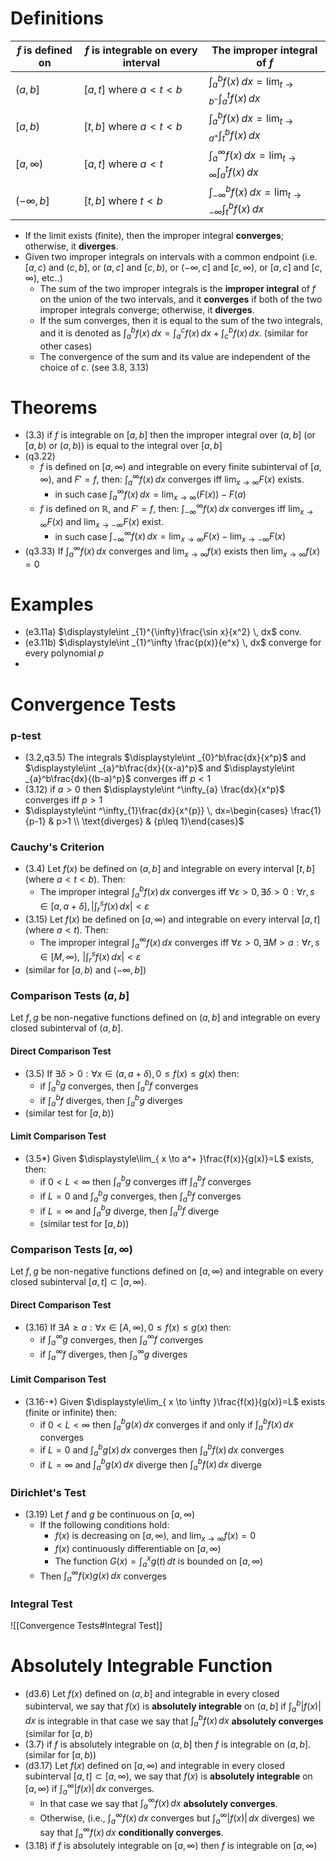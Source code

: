 # Definitions

| $f$ is defined on | $f$ is integrable on every interval | The **improper integral** of $f$                                                           |
| ----------------- | ----------------------------------- | ------------------------------------------------------------------------------------------ |
| $(a,b]$           | $[a,t]$ where $a<t<b$               | $\displaystyle\int _{a}^{b}f(x) \, dx=\lim_{ t \to b^- }\int _{a}^{t}f(x) \, dx$           |
| $[a,b)$           | $[t,b]$ where $a<t<b$               | $\displaystyle\int _{a}^{b}f(x) \, dx=\lim_{ t \to a^+ }\int _{t}^{b}f(x) \, dx$           |
| $[a,\infty)$      | $[a,t]$ where $a<t$                 | $\displaystyle\int _{a}^{\infty}f(x) \, dx=\lim_{ t \to\infty }\int _{a}^{t}f(x) \, dx$    |
| $(−\infty, b]$    | $[t,b]$ where $t<b$                 | $\displaystyle\int _{-\infty}^{b}f(x) \, dx=\lim_{ t \to -\infty }\int _{t}^{b}f(x) \, dx$ |

- If the limit exists (finite), then the improper integral **converges**; otherwise, it **diverges**.
- Given two improper integrals on intervals with a common endpoint (i.e. $[a,c)$ and $(c,b]$, or $(a,c]$ and $[c,b)$, or $(-\infty,c]$ and $[c,\infty)$, or $[a,c]$ and $[c,\infty)$, etc..) 
	- The sum of the two improper integrals is the **improper integral** of $f$ on the union of the two intervals, and it **converges** if both of the two improper integrals converge; otherwise, it **diverges**.
	- If the sum converges, then it is equal to the sum of the two integrals, and it is denoted as $\displaystyle\int _{a}^{b}f(x) \, dx=\displaystyle\int _{a}^{c}f(x) \, dx+\displaystyle\int _{c}^{b}f(x) \, dx$. (similar for other cases)
	- The convergence of the sum and its value are independent of the choice of $c$. (see 3.8, 3.13)
# Theorems

- (3.3) if $f$ is integrable on $[a,b]$ then the improper integral over $(a,b]$ (or $[a,b)$ or $(a,b)$) is equal to the integral over $[a,b]$ 
- (q3.22) 
	- $f$ is defined on $[a,\infty)$ and integrable on every finite subinterval of $[a,\infty)$, and $F'=f$, then: $\displaystyle\int^\infty_{a} f(x) \, dx$ converges iff $\displaystyle\lim_{ x \to \infty }F(x)$ exists. 
		- in such case $\int^\infty_{a} f(x) \, dx=\displaystyle\lim_{ x \to \infty }(F(x))-F(a)$
	- $f$ is defined on $\mathbb{R}$, and $F'=f$, then: $\displaystyle\int^\infty_{-\infty} f(x) \, dx$ converges iff $\displaystyle\lim_{ x \to \infty }F(x)$ and $\displaystyle\lim_{ x \to -\infty }F(x)$ exist. 
		- in such case $\int^\infty_{-\infty} f(x) \, dx=\displaystyle\lim_{ x \to \infty }F(x)-\lim_{ x \to -\infty }F(x)$
- (q3.33) If $\displaystyle\int ^\infty_{a}f(x) \, dx$ converges and $\displaystyle\lim_{ x \to \infty }f(x)$ exists then $\displaystyle\lim_{ x \to \infty }f(x)=0$

# Examples 

- (e3.11a) $\displaystyle\int _{1}^{\infty}\frac{\sin x}{x^2} \, dx$ conv.
- (e3.11b) $\displaystyle\int _{1}^\infty \frac{p(x)}{e^x} \, dx$ converge for every polynomial $p$
- 


# Convergence Tests

### p-test

- (3.2,q3.5) The integrals $\displaystyle\int _{0}^b\frac{dx}{x^p}$  and $\displaystyle\int _{a}^b\frac{dx}{(x-a)^p}$ and $\displaystyle\int _{a}^b\frac{dx}{(b-a)^p}$ converges iff $p<1$
- (3.12) if $a>0$ then $\displaystyle\int ^\infty_{a} \frac{dx}{x^p}$ converges iff $p>1$
- $\displaystyle\int ^\infty_{1}\frac{dx}{x^{p}} \, dx=\begin{cases} \frac{1}{p-1} &  p>1 \\ \text{diverges} & {p\leq 1}\end{cases}$

### Cauchy's Criterion

- (3.4) Let $f(x)$ be defined on $(a,b]$ and integrable on every interval $[t,b]$ (where $a<t<b$). Then:
	- The improper integral $\displaystyle\int ^b_{a}f(x) \, dx$ converges iff $\forall\varepsilon>0,\exists \delta>0:\forall r,s\in[a,a+\delta],\,\displaystyle\left|\int ^s_{r}f(x) \, dx\right|<\varepsilon$
- (3.15) Let $f(x)$ be defined on $[a,\infty)$ and integrable on every interval $[a,t]$ (where $a<t$). Then:
	- The improper integral $\displaystyle\int ^\infty_{a}f(x) \, dx$ converges iff $\forall\varepsilon>0,\exists M>a:\forall r,s\in[M,\infty),\,\,\displaystyle\left|\int ^s_{r}f(x) \, dx\right|<\varepsilon$
- (similar for $[a,b)$ and $(-\infty,b]$)

### Comparison Tests $(a,b]$

Let $f,g$ be non-negative functions defined on $(a,b]$ and integrable on every closed subinterval of $(a,b]$. 
#### Direct Comparison Test

- (3.5) If $\exists \delta>0:\forall x\in(a,a+\delta),\,0\leq f(x)\leq g(x)$ then:
	- if $\int ^b_{a} g$ converges, then $\int ^b_{a} f$ converges
	- if $\int ^b_{a} f$ diverges, then $\int ^b_{a} g$ diverges
- (similar test for $[a,b)$)

#### Limit Comparison Test

- (3.5\*) Given $\displaystyle\lim_{ x \to a^+ }\frac{f(x)}{g(x)}=L$ exists, then:
	- if $0<L<\infty$ then $\displaystyle\int ^b_{a}g$ converges iff $\displaystyle\int ^b_{a}f$ converges
	- if $L=0$ and $\displaystyle\int ^b_{a}g$ converges, then $\displaystyle\int ^b_{a}f$ converges
	- if $L=\infty$ and $\displaystyle\int ^b_{a}g$ diverge, then $\displaystyle\int ^b_{a}f$ diverge
	- (similar test for $[a,b)$)

### Comparison Tests $[a,∞)$

Let $f,g$ be non-negative functions defined on $[a,\infty)$ and integrable on every closed subinterval $[a,t]\subset [a,\infty)$.

#### Direct Comparison Test

- (3.16) If $\exists A\geq a:\forall x\in[A,\infty),\,0\leq f(x)\leq g(x)$ then:
	- if $\int ^\infty_{a} g$ converges, then $\int ^\infty_{a} f$ converges
	- if $\int ^\infty_{a} f$ diverges, then $\int ^\infty_{a} g$ diverges

#### Limit Comparison Test

- (3.16-\*) Given $\displaystyle\lim_{ x \to \infty }\frac{f(x)}{g(x)}=L$ exists (finite or infinite) then:
	- if $0<L<\infty$ then $\int ^b_{a}g(x) \, dx$ converges if and only if $\int ^b_{a}f(x) \, dx$ converges
	- if $L=0$ and $\int ^b_{a}g(x) \, dx$ converges then $\int ^b_{a}f(x) \, dx$ converges
	- if $L=\infty$ and $\int ^b_{a}g(x) \, dx$ diverge then $\int ^b_{a}f(x) \, dx$ diverge
### Dirichlet's Test

- (3.19) Let $f$ and $g$ be continuous on $[a,\infty)$
	- If the following conditions hold:
		- $f(x)$ is decreasing on $[a,\infty)$, and $\displaystyle\lim_{ x \to \infty }f(x)=0$
		- $f(x)$ continuously differentiable on $[a,\infty)$ 
		- The function $G(x)=\int ^x_{a}g(t) \, dt$ is bounded on $[a,\infty)$
	- Then $\int ^\infty_{a}f(x)g(x) \, dx$ converges

### Integral Test

![[Convergence Tests#Integral Test]]

# Absolutely Integrable Function

- (d3.6) Let $f(x)$ defined on $(a,b]$ and integrable in every closed subinterval, we say that $f(x)$ is **absolutely integrable** on $(a,b]$ if $\displaystyle\int ^b_{a}\left| f(x) \right| \, dx$ is integrable in that case we say that $\displaystyle\int ^b_{a}f(x) \, dx$ **absolutely converges** (similar for $[a,b)$
- (3.7) if $f$ is absolutely integrable on $(a,b]$ then $f$ is integrable on $(a,b]$. (similar for $[a,b)$)
- (d3.17) Let $f(x)$ defined on $[a,\infty)$ and integrable in every closed subinterval $[a,t]\subset [a,\infty)$, we say that $f(x)$ is **absolutely integrable** on $[a,\infty)$ if $\displaystyle\int ^\infty_{a}\left| f(x) \right| \, dx$ converges. 
	- In that case we say that $\displaystyle\int ^\infty_{a}f(x) \, dx$ **absolutely converges**.
	- Otherwise, (i.e., $\displaystyle\int ^\infty_{a}f(x)\, dx$ converges but $\displaystyle\int ^\infty_{a}\left| f(x) \right| \, dx$ diverges) we say that $\displaystyle\int ^\infty_{a}f(x) \, dx$ **conditionally converges**.
- (3.18) if $f$ is absolutely integrable on $[a,\infty)$ then $f$ is integrable on $[a,\infty)$


